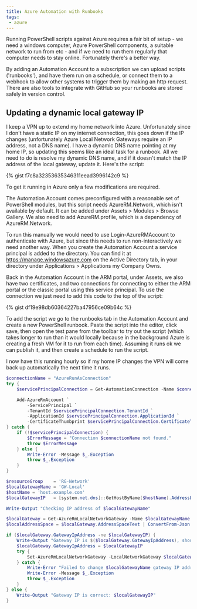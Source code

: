 ```yaml
---
title: Azure Automation with Runbooks
tags:
 - azure
---
```


Running PowerShell scripts against Azure requires a fair bit of setup - we need a windows computer, Azure PowerShell components, a suitable network to run from etc - and if we need to run them regularly that computer needs to stay online. Fortunately there's a better way.

By adding an Automation Account to a subscription we can upload scripts ('runbooks'), and have them run on a schedule, or connect them to a webhook to allow other systems to trigger them by making an http request. There are also tools to integrate with GitHub so your runbooks are stored safely in version control.

## Updating a dynamic local gateway IP

I keep a VPN up to extend my home network into Azure. Unfortunately since I don't have a static IP on my internet connection, this goes down if the IP changes (unfortunately Azure Local Network Gateways require an IP address, not a DNS name). I have a dynamic DNS name pointing at my home IP, so updating this seems like an ideal task for a runbook. All we need to do is resolve my dynamic DNS name, and if it doesn't match the IP address of the local gateway, update it. Here's the script:

{% gist f7c8a32353635346311eead3996142c9 %}

To get it running in Azure only a few modifications are required.

The Automation Account comes preconfigured with a reasonable set of PowerShell modules, but this script needs AzureRM.Network, which isn't available by default. It can be added under Assets > Modules > Browse Gallery. We also need to add AzureRM.profile, which is a dependency of AzureRM.Network.

To run this manually we would need to use Login-AzureRMAccount to authenticate with Azure, but since this needs to run non-interactively we need another way. When you create the Automation Account a service principal is added to the directory. You can find it at https://manage.windowsazure.com on the Active Directory tab, in your directory under Applications > Applications my Company Owns. 

Back in the Automation Account in the ARM portal, under Assets, we also have two certificates, and two connections for connecting to either the ARM portal or the classic portal using this service principal. To use the connection we just need to add this code to the top of the script: 

{% gist df19e98db60364227ba47956ce09b64c %}

To add the script we go to the runbooks tab in the Automation Account and create a new PowerShell runbook. Paste the script into the editor, click save, then open the test pane from the toolbar to try out the script (which takes longer to run than it would locally because in the background Azure is creating a fresh VM for it to run from each time). Assuming it runs ok we can publish it, and then create a schedule to run the script.

I now have this running hourly so if my home IP changes the VPN will come back up automatically the next time it runs.

```powershell
$connectionName = "AzureRunAsConnection"
try {
    $servicePrincipalConnection = Get-AutomationConnection -Name $connectionName         

    Add-AzureRmAccount `
        -ServicePrincipal `
        -TenantId $servicePrincipalConnection.TenantId `
        -ApplicationId $servicePrincipalConnection.ApplicationId `
        -CertificateThumbprint $servicePrincipalConnection.CertificateThumbprint 
} catch {
    if (!$servicePrincipalConnection) {
        $ErrorMessage = "Connection $connectionName not found."
        throw $ErrorMessage
    } else {
        Write-Error -Message $_.Exception
        throw $_.Exception
    }
}

$resourceGroup    = 'RG-Network'
$localGatewayName = 'GW-Local'
$hostName = 'host.example.com'
$localGatewayIP   = [system.net.dns]::GetHostByName($hostName).AddressList.IPAddressToString

Write-Output "Checking IP address of $localGatewayName"

$localGateway = Get-AzureRmLocalNetworkGateway -Name $localGatewayName -ResourceGroupName $resourceGroup
$localAddressSpace = $localGateway.AddressSpaceText | ConvertFrom-Json

if ($localGateway.GatewayIpAddress -ne $localGatewayIP) {
    Write-Output "Gateway IP is $($localGateway.GatewayIpAddress), should be $localGatewayIP"
    $localGateway.GatewayIpAddress = $localGatewayIP
    try {
        Set-AzureRmLocalNetworkGateway -LocalNetworkGateway $localGateway -AddressPrefix @($localAddressSpace.AddressPrefixes)
    } catch {
        Write-Error "Failed to change $localGatewayName gateway IP address to $localGatewayIP"
        Write-Error -Message $_.Exception
        throw $_.Exception
    }
} else {
    Write-Output "Gateway IP is correct: $localGatewayIP"
}
```